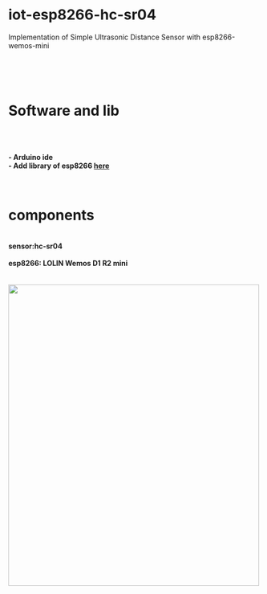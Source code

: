 # iot-esp8266-hc-sr04
Implementation of Simple Ultrasonic Distance Sensor with esp8266-wemos-mini

<br>
<br>
<br>

# Software and lib
  <br>
  <br>

<b> - Arduino ide </b><br>
<b> - Add library of esp8266  <a href="https://arduino-esp8266.readthedocs.io/en/latest/installing.html">here</a> </b>
<br>
<br>
<br>

# components
<br> 
<b> sensor:hc-sr04</b>
<br>
<br>
<b>esp8266: LOLIN Wemos D1 R2 mini
  <br>
  <br>
  <br>

<img width="500" height="600" src="https://github.com/wahabdiyal/iot-esp8266-hc-sr04/blob/main/real-time-pic.jpeg">
